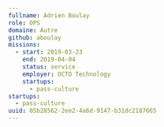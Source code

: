 ```yaml
---
fullname: Adrien Boulay
role: OPS
domaine: Autre
github: aboulay
missions:
  - start: 2019-03-23
    end: 2019-04-04
    status: service
    employer: OCTO Technology
    startups:
      - pass-culture
startups:
  - pass-culture
uuid: 05b28562-2ee2-4a6d-9147-b31dc2187665
---
```

